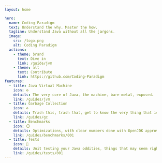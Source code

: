 ```yaml
---
layout: home

hero:
  name: Coding Paradigm
  text: Understand the why. Master the how.
  tagline: Understand Java without all the jargons.
  image:
    src: /logo.png
    alt: Coding Paradigm
  actions:
    - theme: brand
      text: Dive in
      link: /guide/jvm
    - theme: alt
      text: Contribute
      link: https://github.com/Coding-Paradigm
features:
  - title: Java Virtual Machine
    icon: ⚙️
    details: The very core of Java, the machine, bare metal, exposed.
    link: /guides/jvm
  - title: Garbage Collection
    icon: ♻️
    details: Trash this, trash that, get to know the very thing that is sifting through your Java objects and recycling your heap.
    link: /guides/gc
  - title: Benchmarks
    icon: ⏱️
    details: Optimizations, with clear numbers done with OpenJDK approved methods.
    link: /guides/benchmarks/001
  - title: Tests
    icon: 📝
    details: Unit testing your Java oddities, things that may seem right but are actually wrong.
    link: /guides/tests/001
---
```


<style>
  :root {
    --vp-home-hero-name-color: transparent;
    --vp-home-hero-name-background: -webkit-linear-gradient(120deg, #5782C7, #ED536A);

    /* --vp-home-hero-image-background-image: -webkit-linear-gradient(60deg, #5782C7, #ED536A);
    --vp-home-hero-image-filter: blur(44px); */
  }
</style>